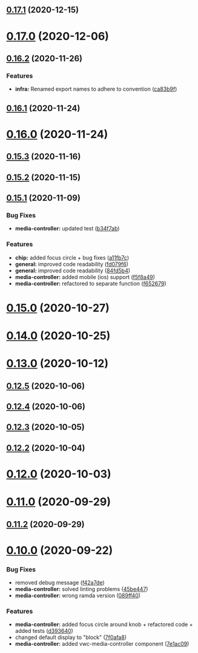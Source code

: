 ## [0.17.1](https://github.com/vonage/vivid/compare/v0.17.0...v0.17.1) (2020-12-15)



# [0.17.0](https://github.com/vonage/vivid/compare/v0.16.2...v0.17.0) (2020-12-06)



## [0.16.2](https://github.com/vonage/vivid/compare/v0.16.1...v0.16.2) (2020-11-26)


### Features

* **infra:** Renamed export names to adhere to convention ([ca83b9f](https://github.com/vonage/vivid/commit/ca83b9f768eb2efa248ecf718ea6eebfa76b39b2))



## [0.16.1](https://github.com/vonage/vivid/compare/v0.16.0...v0.16.1) (2020-11-24)



# [0.16.0](https://github.com/vonage/vivid/compare/v0.15.3...v0.16.0) (2020-11-24)



## [0.15.3](https://github.com/vonage/vivid/compare/v0.15.2...v0.15.3) (2020-11-16)



## [0.15.2](https://github.com/vonage/vivid/compare/v0.15.1...v0.15.2) (2020-11-15)



## [0.15.1](https://github.com/vonage/vivid/compare/v0.15.0...v0.15.1) (2020-11-09)


### Bug Fixes

* **media-controller:** updated test ([b34f7ab](https://github.com/vonage/vivid/commit/b34f7ab2a54181e6b4f9417df5f91ed62f0dd1ca))


### Features

* **chip:** added focus circle + bug fixes ([a11fb7c](https://github.com/vonage/vivid/commit/a11fb7c74f5be064ce2331393e00729b581da686))
* **general:** improved code readability ([fd079f6](https://github.com/vonage/vivid/commit/fd079f604064438dc211b9e111cd0f9351c39fca))
* **general:** improved code readability ([84fd5b4](https://github.com/vonage/vivid/commit/84fd5b4b63f01adf955704ef3dbd207b7b44623f))
* **media-controller:** added mobile (ios) support ([f5f8a49](https://github.com/vonage/vivid/commit/f5f8a496ba571c13b1e7f1bb96938e49c9cd06e2))
* **media-controller:** refactored to separate function ([f652679](https://github.com/vonage/vivid/commit/f652679f06623894fc9165941b21214e0b7d674e))



# [0.15.0](https://github.com/vonage/vivid/compare/v0.14.0...v0.15.0) (2020-10-27)



# [0.14.0](https://github.com/vonage/vivid/compare/v0.13.0...v0.14.0) (2020-10-25)



# [0.13.0](https://github.com/vonage/vivid/compare/v0.12.5...v0.13.0) (2020-10-12)



## [0.12.5](https://github.com/vonage/vivid/compare/v0.12.4...v0.12.5) (2020-10-06)



## [0.12.4](https://github.com/vonage/vivid/compare/v0.12.3...v0.12.4) (2020-10-06)



## [0.12.3](https://github.com/vonage/vivid/compare/v0.12.2...v0.12.3) (2020-10-05)



## [0.12.2](https://github.com/vonage/vivid/compare/v0.12.1...v0.12.2) (2020-10-04)



# [0.12.0](https://github.com/vonage/vivid/compare/v0.11.0...v0.12.0) (2020-10-03)



# [0.11.0](https://github.com/vonage/vivid/compare/v0.11.2...v0.11.0) (2020-09-29)



## [0.11.2](https://github.com/vonage/vivid/compare/v0.10.0...v0.11.2) (2020-09-29)



# [0.10.0](https://github.com/vonage/vivid/compare/v0.9.0...v0.10.0) (2020-09-22)


### Bug Fixes

* removed debug message ([f42a7de](https://github.com/vonage/vivid/commit/f42a7de1da7ea46c9865113f12dc32468befc254))
* **media-controller:** solved linting problems ([45be447](https://github.com/vonage/vivid/commit/45be4478eb9af1a4373da316cfe669b4f9e6bef6))
* **media-controller:** wrong ramda version ([089ff40](https://github.com/vonage/vivid/commit/089ff405c64e97cfd23cc21e2b2c22d694a9d390))


### Features

* **media-controller:** added focus circle around knob + refactored code + added tests ([d393640](https://github.com/vonage/vivid/commit/d393640f4fc299962f5830a31df167c4581f7922))
* changed default display to "block" ([7f0afa8](https://github.com/vonage/vivid/commit/7f0afa85b44720b390ea8ff1bb2edc9255c3156c))
* **media-controller:** added vwc-media-controller component ([7e1ac09](https://github.com/vonage/vivid/commit/7e1ac095f2a2aa9203d584b8a860871fbc512c8b))




